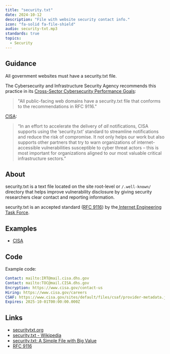 ```yaml
---
title: "security.txt"
date: 2024-10-12
description: "File with website security contact info."
icon: "fa-solid fa-file-shield"
audio: security-txt.mp3
standards: true
topics:
  - Security
---
```


## Guidance

All government websites must have a security.txt file.

The Cybersecurity and Infrastructure Security Agency recommends this practice in its [Cross-Sector Cybersecurity Performance Goals](https://www.cisa.gov/cross-sector-cybersecurity-performance-goals):

> "All public-facing web domains have a security.txt file that conforms to the
recommendations in RFC 9116."

[CISA](https://www.cisa.gov/news-events/news/securitytxt-simple-file-big-value):

> “In an effort to accelerate the delivery of *all* notifications, CISA supports using the ‘security.txt’ standard to streamline notifications and reduce the risk of compromise. It not only helps our work but also supports other partners that try to warn organizations of internet-accessible vulnerabilities susceptible to cyber threat actors – this is most important for organizations aligned to our most valuable critical infrastructure sectors.”

## About

security.txt is a text file located on the site root-level or `/.well-known/` directory that helps improve vulnerability disclosure by giving security researchers clear contact and reporting information.

security.txt is an accepted standard ([RFC 9116](https://www.rfc-editor.org/rfc/rfc9116)) by the[ Internet Engineering Task Force](https://en.wikipedia.org/wiki/Internet_Engineering_Task_Force).

## Examples

* [CISA](https://www.cisa.gov/sites/default/files/security.txt)

## Code

Example code:

```yaml
Contact: mailto:IRT@mail.cisa.dhs.gov
Contact: mailto:TOC@mail.CISA.dhs.gov
Encryption: https://www.cisa.gov/contact-us
Hiring: https://www.cisa.gov/careers
CSAF: https://www.cisa.gov/sites/default/files/csaf/provider-metadata.json
Expires: 2025-10-01T00:00:00.000Z
```

## Links

* [securitytxt.org](https://securitytxt.org/)
* [security.txt - Wikipedia](https://en.wikipedia.org/w/index.php?title=Security.txt&oldid=1229043494)
* [security.txt: A Simple File with Big Value](https://www.cisa.gov/news-events/news/securitytxt-simple-file-big-value)
* [RFC 9116](https://www.rfc-editor.org/rfc/rfc9116)
